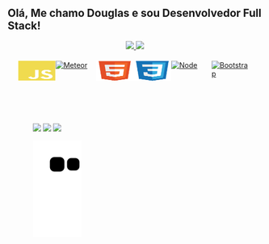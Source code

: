 ## Olá, Me chamo Douglas e sou Desenvolvedor Full Stack!
<div align="center">
  <a href="https://github.com/pchi4">
  <img height="180em" src="https://github-readme-stats.vercel.app/api?username=pchi4&show_icons=true&theme=dracula&include_all_commits=true&count_private=true"/>
  <img height="180em" src="https://github-readme-stats.vercel.app/api/top-langs/?username=pchi4&layout=compact&langs_count=7&theme=dracula"/>
</div>
<div style="display: flex; justify-content: center; padding: 20px;"><br>
  <img align="center" alt="Js" height="40" width="80" src="https://raw.githubusercontent.com/devicons/devicon/master/icons/javascript/javascript-plain.svg">
  <img align="center" alt="Meteor" height="40" width="80" src="https://cdn.jsdelivr.net/gh/devicons/devicon/icons/meteor/meteor-original.svg" />
  <img align="center" alt="HTML" height="40" width="80" src="https://raw.githubusercontent.com/devicons/devicon/master/icons/html5/html5-original.svg">
  <img align="center" alt="CSS" height="40" width="80" src="https://raw.githubusercontent.com/devicons/devicon/master/icons/css3/css3-original.svg">
  <img align="center" alt="Node" height="40" width="80" src="https://cdn.jsdelivr.net/gh/devicons/devicon/icons/nodejs/nodejs-original-wordmark.svg" />
  <img align="center" alt="Bootstrap" height="40" width="80" src="https://cdn.jsdelivr.net/gh/devicons/devicon/icons/bootstrap/bootstrap-plain.svg" />
 </div>

<div style="padding: 50px;"> 
 
  <a href="" target="_blank"><img src="https://img.shields.io/badge/Discord-7289DA?style=for-the-badge&logo=discord&logoColor=white" target="_blank"></a> 
  <a href=""><img src="https://img.shields.io/badge/-Gmail-%23333?style=for-the-badge&logo=gmail&logoColor=white" target="_blank"></a>
  <a href="" target="_blank"><img src="https://img.shields.io/badge/-LinkedIn-%230077B5?style=for-the-badge&logo=linkedin&logoColor=white" target="_blank"></a> 
 
  ![Snake animation](https://github.com/rafaballerini/rafaballerini/blob/output/github-contribution-grid-snake.svg)
 
</div>
